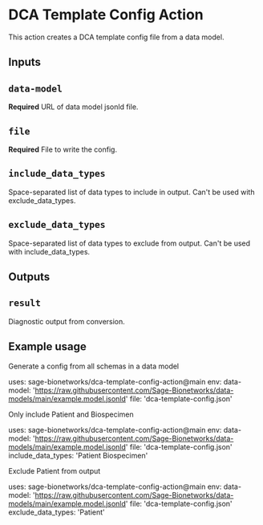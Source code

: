 # DCA Template Config Action

This action creates a DCA template config file from a data model.

## Inputs

## `data-model`

**Required** URL of data model jsonld file.

## `file` 

**Required** File to write the config.

## `include_data_types`

Space-separated list of data types to include in output. Can't be used with exclude_data_types.

## `exclude_data_types`

Space-separated list of data types to exclude from output. Can't be used with include_data_types.

## Outputs

## `result`

Diagnostic output from conversion.

## Example usage

Generate a config from all schemas in a data model 

uses: sage-bionetworks/dca-template-config-action@main
env:
  data-model: 'https://raw.githubusercontent.com/Sage-Bionetworks/data-models/main/example.model.jsonld'
  file: 'dca-template-config.json'
  
Only include Patient and Biospecimen

uses: sage-bionetworks/dca-template-config-action@main
env:
  data-model: 'https://raw.githubusercontent.com/Sage-Bionetworks/data-models/main/example.model.jsonld'
  file: 'dca-template-config.json'
  include_data_types: 'Patient Biospecimen'

Exclude Patient from output

uses: sage-bionetworks/dca-template-config-action@main
env:
  data-model: 'https://raw.githubusercontent.com/Sage-Bionetworks/data-models/main/example.model.jsonld'
  file: 'dca-template-config.json'
  exclude_data_types: 'Patient'